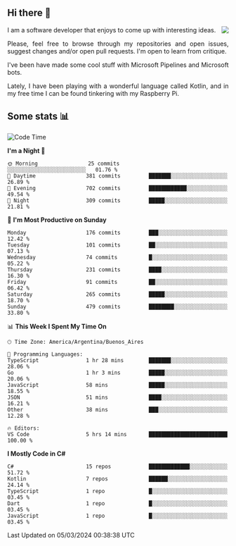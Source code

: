 ## Hi there :slightly_smiling_face:

<img src="https://github-readme-stats.vercel.app/api?username=victorgrycuk&show_icons=true&count_private=true&title_color=F7941E&icon_color=F7941E" align="right">

<p align="justify">
I am a software developer that enjoys to come up with interesting ideas.
<p/>

<p align= "justify">
Please, feel free to browse through my repositories and open issues, suggest changes and/or open pull requests. I'm open to learn from critique.
<p/>


<p align= "justify">
I've been have made some cool stuff with Microsoft Pipelines and Microsoft bots.
<p/>

<p align= "justify">
Lately, I have been playing with a wonderful language called Kotlin, and in my free time I can be found tinkering with my Raspberry Pi.
<p/>

## Some stats :bar_chart:
<!--START_SECTION:waka-->
![Code Time](http://img.shields.io/badge/Code%20Time-1%2C890%20hrs%2039%20mins-blue)

**I'm a Night 🦉** 

```text
🌞 Morning                25 commits          ░░░░░░░░░░░░░░░░░░░░░░░░░   01.76 % 
🌆 Daytime                381 commits         ███████░░░░░░░░░░░░░░░░░░   26.89 % 
🌃 Evening                702 commits         ████████████░░░░░░░░░░░░░   49.54 % 
🌙 Night                  309 commits         █████░░░░░░░░░░░░░░░░░░░░   21.81 % 
```
📅 **I'm Most Productive on Sunday** 

```text
Monday                   176 commits         ███░░░░░░░░░░░░░░░░░░░░░░   12.42 % 
Tuesday                  101 commits         ██░░░░░░░░░░░░░░░░░░░░░░░   07.13 % 
Wednesday                74 commits          █░░░░░░░░░░░░░░░░░░░░░░░░   05.22 % 
Thursday                 231 commits         ████░░░░░░░░░░░░░░░░░░░░░   16.30 % 
Friday                   91 commits          ██░░░░░░░░░░░░░░░░░░░░░░░   06.42 % 
Saturday                 265 commits         █████░░░░░░░░░░░░░░░░░░░░   18.70 % 
Sunday                   479 commits         ████████░░░░░░░░░░░░░░░░░   33.80 % 
```


📊 **This Week I Spent My Time On** 

```text
🕑︎ Time Zone: America/Argentina/Buenos_Aires

💬 Programming Languages: 
TypeScript               1 hr 28 mins        ███████░░░░░░░░░░░░░░░░░░   28.06 % 
Go                       1 hr 3 mins         █████░░░░░░░░░░░░░░░░░░░░   20.06 % 
JavaScript               58 mins             █████░░░░░░░░░░░░░░░░░░░░   18.55 % 
JSON                     51 mins             ████░░░░░░░░░░░░░░░░░░░░░   16.21 % 
Other                    38 mins             ███░░░░░░░░░░░░░░░░░░░░░░   12.28 % 

🔥 Editors: 
VS Code                  5 hrs 14 mins       █████████████████████████   100.00 % 
```

**I Mostly Code in C#** 

```text
C#                       15 repos            █████████████░░░░░░░░░░░░   51.72 % 
Kotlin                   7 repos             ██████░░░░░░░░░░░░░░░░░░░   24.14 % 
TypeScript               1 repo              █░░░░░░░░░░░░░░░░░░░░░░░░   03.45 % 
Dart                     1 repo              █░░░░░░░░░░░░░░░░░░░░░░░░   03.45 % 
JavaScript               1 repo              █░░░░░░░░░░░░░░░░░░░░░░░░   03.45 % 
```




 Last Updated on 05/03/2024 00:38:38 UTC
<!--END_SECTION:waka-->
